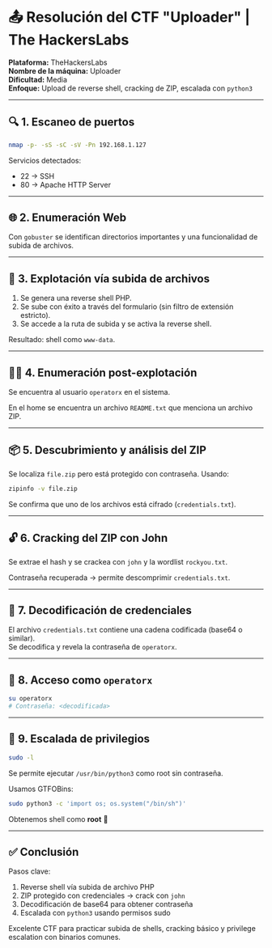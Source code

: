 # 📤 Resolución del CTF "Uploader" | The HackersLabs

**Plataforma:** TheHackersLabs  
**Nombre de la máquina:** Uploader  
**Dificultad:** Media  
**Enfoque:** Upload de reverse shell, cracking de ZIP, escalada con `python3`

---

## 🔍 1. Escaneo de puertos

```bash
nmap -p- -sS -sC -sV -Pn 192.168.1.127
```

Servicios detectados:

- 22 → SSH
- 80 → Apache HTTP Server

---

## 🌐 2. Enumeración Web

Con `gobuster` se identifican directorios importantes y una funcionalidad de subida de archivos.

---

## 🧨 3. Explotación vía subida de archivos

1. Se genera una reverse shell PHP.
2. Se sube con éxito a través del formulario (sin filtro de extensión estricto).
3. Se accede a la ruta de subida y se activa la reverse shell.

Resultado: shell como `www-data`.

---

## 🧑‍💻 4. Enumeración post-explotación

Se encuentra al usuario `operatorx` en el sistema.

En el home se encuentra un archivo `README.txt` que menciona un archivo ZIP.

---

## 📦 5. Descubrimiento y análisis del ZIP

Se localiza `file.zip` pero está protegido con contraseña. Usando:

```bash
zipinfo -v file.zip
```

Se confirma que uno de los archivos está cifrado (`credentials.txt`).

---

## 🔓 6. Cracking del ZIP con John

Se extrae el hash y se crackea con `john` y la wordlist `rockyou.txt`.

Contraseña recuperada → permite descomprimir `credentials.txt`.

---

## 🧠 7. Decodificación de credenciales

El archivo `credentials.txt` contiene una cadena codificada (base64 o similar).  
Se decodifica y revela la contraseña de `operatorx`.

---

## 🔑 8. Acceso como `operatorx`

```bash
su operatorx
# Contraseña: <decodificada>
```

---

## 🧨 9. Escalada de privilegios

```bash
sudo -l
```

Se permite ejecutar `/usr/bin/python3` como root sin contraseña.

Usamos GTFOBins:

```bash
sudo python3 -c 'import os; os.system("/bin/sh")'
```

Obtenemos shell como **root** 🏁

---

## ✅ Conclusión

Pasos clave:

1. Reverse shell vía subida de archivo PHP
2. ZIP protegido con credenciales → crack con `john`
3. Decodificación de base64 para obtener contraseña
4. Escalada con `python3` usando permisos sudo

Excelente CTF para practicar subida de shells, cracking básico y privilege escalation con binarios comunes.

